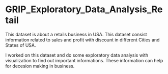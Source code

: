 # GRIP_Exploratory_Data_Analysis_Retail
This dataset is about a retails business in USA. This dataset consist information related to sales and profit with discount in different Cities and States of USA.

I worked on this dataset and do some exploratory data analysis with visualization to find out important informations. These information can help for decesion making in business. 
